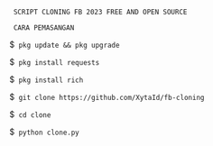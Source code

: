 ``` SCRIPT CLONING FB 2023 FREE AND OPEN SOURCE```

``` CARA PEMASANGAN```

$``` pkg update && pkg upgrade```

$``` pkg install requests```

$``` pkg install rich```

$``` git clone https://github.com/XytaId/fb-cloning```

$``` cd clone```

$``` python clone.py```
